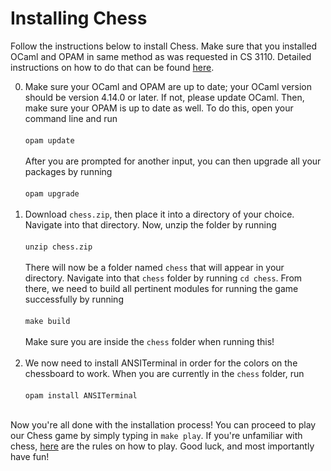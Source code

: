# Installing Chess

Follow the instructions below to install Chess. Make sure that you installed OCaml and OPAM in same method as was requested in CS 3110. Detailed instructions on how to do that can be found [here](https://cs3110.github.io/textbook/chapters/preface/install.html#). 

0. Make sure your OCaml and OPAM are up to date; your OCaml version should be version 4.14.0 or later. If not, please update OCaml. Then, make sure your OPAM is up to date as well. To do this, open your command line and run <br/> <br/> `opam update` <br/><br/> After you are prompted for another input, you can then upgrade all your packages by running <br/><br/>`opam upgrade`<br/><br/>
1. Download `chess.zip`, then place it into a directory of your choice. Navigate into that directory. Now, unzip the folder by running
<br/><br/> `unzip chess.zip`<br/> <br/> There will now be a folder named `chess` that will appear in your directory. Navigate into that `chess` folder by running `cd chess`. From there, we need to build all pertinent modules for running the game successfully by running 
<br/><br/>
`make build`<br/>
<br/> Make sure you are inside the `chess` folder when running this! <br/> <br/>
2. We now need to install ANSITerminal in order for the colors on the chessboard to work. When you are currently in the `chess` folder, run <br/> <br/> `opam install ANSITerminal`<br/> <br/>

Now you're all done with the installation process! You can proceed to play our Chess game by simply typing in `make play`. If you're unfamiliar with chess, [here](https://www.chess.com/learn-how-to-play-chess) are the rules on how to play. Good luck, and most importantly have fun!


